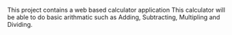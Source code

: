 This project contains a web based calculator application
This calculator will be able to do basic arithmatic such as Adding, Subtracting, Multipling and Dividing.